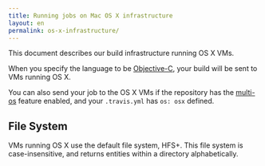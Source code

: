 ```yaml
---
title: Running jobs on Mac OS X infrastructure
layout: en
permalink: os-x-infrastructure/
---
```


<div id="toc"></div>

This document describes our build infrastructure running OS X VMs.

When you specify the language to be [Objective-C](/user/languages/objective-c),
your build will be sent to VMs running  OS X.

You can also send your job to the OS X VMs if the repository has the
[multi-os](/user/multi-os) feature enabled, and your `.travis.yml` has
`os: osx` defined.

## File System

VMs running OS X use the default file system, HFS+.
This file system is case-insensitive, and returns entities within a
directory alphabetically.


